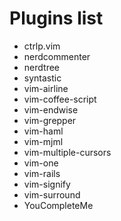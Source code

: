 # Plugins list

* ctrlp.vim
* nerdcommenter
* nerdtree
* syntastic
* vim-airline
* vim-coffee-script
* vim-endwise
* vim-grepper
* vim-haml
* vim-mjml
* vim-multiple-cursors
* vim-one
* vim-rails
* vim-signify
* vim-surround
* YouCompleteMe
